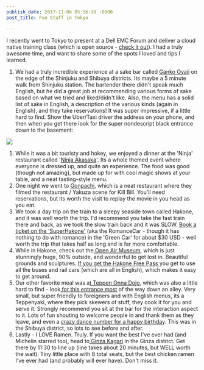 ```yaml
---
publish_date: 2017-11-06 05:56:30 -0800
post_title: Fun Stuff in Tokyo

---
```


I recently went to Tokyo to present at a Dell EMC Forum and deliver a cloud native training class (which is open source - [check it out](https://github.com/dotnext/training)).  I had a truly awesome time, and want to share some of the spots I loved and tips I learned.

1. We had a truly incredible experience at a sake bar called [Ganko Oyaji](https://www.google.com/maps/place/Ganko+Oyaji/@35.686599,139.695023,17z/data=!3m1!4b1!4m5!3m4!1s0x60188cd1e928a125:0x735251c83e396ee!8m2!3d35.686599!4d139.697217) on the edge of the Shinjuku and Shibuya districts.  Its maybe a 5 minute walk from Shinjuku station.  The bartender there didn't speak much English, but he did a great job at recommending various forms of sake based on what we tried and liked/didn't like.   Also, the menu has a solid list of sake in English, a description of the various kinds (again in English), and they take reservations!   It was super impressive, if a little hard to find.  Show the Uber/Taxi driver the address on your phone, and then when you get there look for the super nondescript black entrance down to the basement:

![](https://tabelog.ssl.k-img.com/restaurant/images/Rvw/8461/8461061.jpg)

1. While it was a bit touristy and hokey, we enjoyed a dinner at the 'Ninja' restaurant called '[Ninja Akasaka](http://www.ninjaakasaka.com/)'.   Its a whole themed event where everyone is dressed up, and quite an experience.   The food was good (though not amazing), but made up for with cool magic shows at your table, and a neat tasting-style menu.
2. One night we went to [Gonpachi](https://www.google.com/maps/place/Gonpachi+Nishiazabu/@35.660225,139.7213243,17z/data=!3m1!4b1!4m5!3m4!1s0x60188b7a9a5e0913:0x1290299c462e0387!8m2!3d35.660225!4d139.723513?authuser=0&hl=en), which is a neat restaurant where they filmed the restaurant / Yakuza scene for Kill Bill.  You'll need reservations, but its worth the visit to replay the movie in you head as you eat.
3. We took a day trip on the train to a sleepy seaside town called Hakone, and it was well worth the trip.  I'd recommend you take the fast train there and back, as we took the slow train back and it was SLOW.  [ Book a ticket on the 'SuperHakone'](http://www.odakyu.jp/english/romancecar/) (aka the RomanceCar - though it has nothing to do with romance) in the 'Green Car' for about $30 USD - well worth the trip that takes half as long and is far more comfortable.
4. While in Hakone, check out the[ Open Air Museum](https://www.jnto.go.jp/eng/spot/museum/hakoneopenairmuseum.html), which is just stunningly huge, 90% outside, and wonderful to get lost in.  Beautiful grounds and sculptures.   [If you get the Hakone Free Pass ](http://www.odakyu.jp/english/deels/freepass/hakone/)you get to use all the buses and rail cars (which are all in English), which makes it easy to get around.
5. Our other favorite meal was a[t Teppen Onna Dojo](https://www.google.com/maps/place/Teppen+Onna+Dojo/@35.6605237,139.6947182,16.78z/data=!4m13!1m7!3m6!1s0x60188ca9c5cc0c8f:0x3e2db10f18ec14a5!2s2+Chome+D%C5%8Dgenzaka,+Shibuya-ku,+T%C5%8Dky%C5%8D-to+150-0043,+Japan!3b1!8m2!3d35.6589663!4d139.6962764!3m4!1s0x0:0x222ab6be5a5222a6!8m2!3d35.6624905!4d139.695624?authuser=0&hl=en), which was also a little hard to find - look[ for this entrance most](https://www.google.com/maps/place/Teppen+Onna+Dojo/@35.6624407,139.6955291,2a,75y,35h,90t/data=!3m8!1e1!3m6!1s6ZZ-bbFEGwD0VjGMhUgA4A!2e0!3e13!6s%2F%2Fgeo1.ggpht.com%2Fcbk%3Fpanoid%3D6ZZ-bbFEGwD0VjGMhUgA4A%26output%3Dthumbnail%26cb_client%3Dsearch.TACTILE.gps%26thumb%3D2%26w%3D129%26h%3D106%26yaw%3D35.070446%26pitch%3D0%26thumbfov%3D100!7i13312!8i6656!4m13!1m7!3m6!1s0x60188ca9c5cc0c8f:0x3e2db10f18ec14a5!2s2+Chome+D%C5%8Dgenzaka,+Shibuya-ku,+T%C5%8Dky%C5%8D-to+150-0043,+Japan!3b1!8m2!3d35.6589663!4d139.6962764!3m4!1s0x0:0x222ab6be5a5222a6!8m2!3d35.6624905!4d139.695624?authuser=0&hl=en) of the way down an alley.  Very small, but super friendly to foreigners and with English menus, its a Teppenyaki, where they pick skewers of stuff, they cook it for you and serve it.   Strongly recommend you sit at the bar for the interaction aspect to it.   Lots of fun shouting to welcome people in and thank them as they leave, and even a [crazy dance number for a happy birthda](https://photos.app.goo.gl/BjS2fpV0d6qBkdZe2)y.  This was in the Shibuya district, so lots to see before and after.
6. Lastly - I LOVE Ramen.   Truly.   If you want the best I've ever had (and Michelin starred too), head to[ Ginza Kagari](https://www.google.com/maps/place/Ginza+Kagari/@35.6722942,139.7651837,3a,116.7y,90t/data=!3m8!1e2!3m6!1shttps:%2F%2Ftabelog.ssl.k-img.com%2Frestaurant%2Fimages%2FRvw%2F47690%2F47690982.jpg!2e7!3e27!6s%2F%2Flh6.googleusercontent.com%2Fproxy%2FoLUOhMhCWHp47b3G6-7-6i0sVfV7cQcdqpgJYnQWsd21IKCS_9er0V40F5dV0jyby11ti5XlAsSVlnXGMX9lZZHQEhvSqfwB5BfQNwW38nSoqTGBE3NzhnVUt6ba3HUQ5puxGMSlAG6od5R7LLsbu1mhZfAMyi8%3Dw114-h86-k-no!7i640!8i480!4m13!1m7!3m6!1s0x60188be6424d9b3b:0x2e276cc322f314bd!2zNSBDaG9tZSBHaW56YSwgQ2jFq8WNLWt1LCBUxY1recWNLXRvIDEwNC0wMDYxLCBKYXBhbg!3b1!8m2!3d35.6706836!4d139.7646757!3m4!1s0x0:0xeba8d9749f56476d!8m2!3d35.6722942!4d139.7651844?authuser=0&hl=en) in the Ginza district.  Get there by 11:30 to line up (line takes about 20 minutes, but WELL worth the wait).  Tiny little place with 8 total seats, but the best chicken ramen I've ever had (and probably will ever have).  Don't miss it.